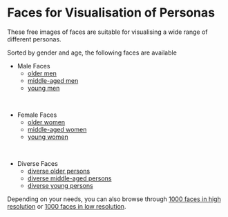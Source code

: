 
# Faces for Visualisation of Personas

These free images of faces are suitable for visualising a wide range of different personas.

Sorted by gender and age, the following faces are available

* Male Faces
    * [older men](https://github.com/human-centered-ai-lab/PERSONAS/tree/main/Resources/Faces/GenderMale/AgeHigh)
    * [middle-aged men](https://github.com/human-centered-ai-lab/PERSONAS/tree/main/Resources/Faces/GenderMale/AgeMidium)
    * [young men](https://github.com/human-centered-ai-lab/PERSONAS/tree/main/Resources/Faces/GenderMale/AgeLow)  
<br>

* Female Faces
    * [older women](https://github.com/human-centered-ai-lab/PERSONAS/tree/main/Resources/Faces/GenderFemale/AgeHigh)
    * [middle-aged women](https://github.com/human-centered-ai-lab/PERSONAS/tree/main/Resources/Faces/GenderFemale/AgeMidium)
    * [young women](https://github.com/human-centered-ai-lab/PERSONAS/tree/main/Resources/Faces/GenderFemale/AgeLow)  
<br>


* Diverse Faces
    * [diverse older persons](https://github.com/human-centered-ai-lab/PERSONAS/tree/main/Resources/Faces/GenderDiverse/AgeHigh)
    * [diverse middle-aged persons](https://github.com/human-centered-ai-lab/PERSONAS/tree/main/Resources/Faces/GenderDiverse/AgeMidium)
    * [diverse young persons](https://github.com/human-centered-ai-lab/PERSONAS/tree/main/Resources/Faces/GenderDiverse/AgeLow)

Depending on your needs, you can also browse through [1000 faces in high resolution](https://github.com/human-centered-ai-lab/PERSONAS/tree/main/Resources/Faces/AllFacesHighRes)  or [1000 faces in low resolution](https://github.com/human-centered-ai-lab/PERSONAS/tree/main/Resources/Faces/AllFacesLowRes).


